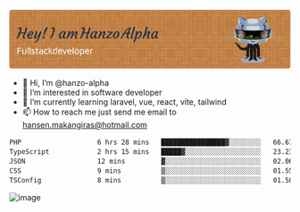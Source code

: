 ![Header](./github-header-image.png)

- 👋 Hi, I’m @hanzo-alpha
- 👀 I’m interested in software developer
- 🌱 I’m currently learning laravel, vue, react, vite, tailwind
- 📫 How to reach me just send me email to hansen.makangiras@hotmail.com 

<!---
hanzo-alpha/hanzo-alpha is a ✨ special ✨ repository because its `README.md` (this file) appears on your GitHub profile.
You can click the Preview link to take a look at your changes.
--->

<!--START_SECTION:waka-->

```txt
PHP                   6 hrs 28 mins   ████████████████▓░░░░░░░░   66.67 %
TypeScript            2 hrs 15 mins   █████▓░░░░░░░░░░░░░░░░░░░   23.23 %
JSON                  12 mins         ▓░░░░░░░░░░░░░░░░░░░░░░░░   02.06 %
CSS                   9 mins          ▒░░░░░░░░░░░░░░░░░░░░░░░░   01.55 %
TSConfig              8 mins          ▒░░░░░░░░░░░░░░░░░░░░░░░░   01.50 %
```

<!--END_SECTION:waka-->

![image](https://github.com/hanzo-alpha/hanzo-alpha/assets/111342797/c4bd2977-6123-4017-8652-6e166259b484)

